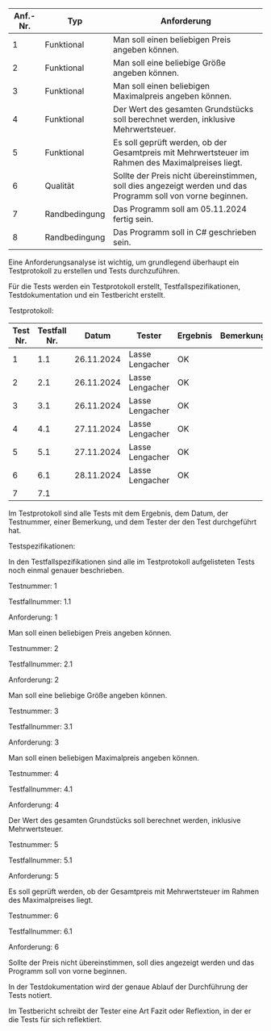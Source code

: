 
| Anf.-Nr. | Typ           | Anforderung                                                                         |
|----------|---------------|-------------------------------------------------------------------------------------|
| 1        | Funktional    | Man soll einen beliebigen Preis angeben können.                                     |
| 2        | Funktional    | Man soll eine beliebige Größe angeben können.                                       |
| 3        | Funktional    | Man soll einen beliebigen Maximalpreis angeben können.                              |
| 4        | Funktional    | Der Wert des gesamten Grundstücks soll berechnet werden, inklusive Mehrwertsteuer.  |
| 5        | Funktional    | Es soll geprüft werden, ob der Gesamtpreis mit Mehrwertsteuer im Rahmen des Maximalpreises liegt. |
| 6        | Qualität      | Sollte der Preis nicht übereinstimmen, soll dies angezeigt werden und das Programm soll von vorne beginnen. |
| 7        | Randbedingung | Das Programm soll am 05.11.2024 fertig sein.                                        |
| 8        | Randbedingung | Das Programm soll in C# geschrieben sein.                                           |

Eine Anforderungsanalyse ist wichtig, um grundlegend überhaupt ein Testprotokoll zu erstellen und Tests durchzuführen.

Für die Tests werden ein Testprotokoll erstellt, Testfallspezifikationen, Testdokumentation und ein Testbericht erstellt.

Testprotokoll:

| Test Nr.   | Testfall Nr.   | Datum       | Tester           | Ergebnis   | Bemerkung   | Signatur   |
|------------|----------------|-------------|------------------|------------|-------------|------------|
| 1          | 1.1            | 26.11.2024  | Lasse Lengacher  | OK         |             | ll         |
| 2          | 2.1            | 26.11.2024  | Lasse Lengacher  | OK         |             | ll         |
| 3          | 3.1            | 26.11.2024  | Lasse Lengacher  | OK         |             | ll         |
| 4          | 4.1            | 27.11.2024  | Lasse Lengacher  | OK         |             | ll         |
| 5          | 5.1            | 27.11.2024  | Lasse Lengacher  | OK         |             | ll         |
| 6          | 6.1            | 28.11.2024  | Lasse Lengacher  | OK         |             | ll         |
| 7          | 7.1            |             |                  |            |             |            |

Im Testprotokoll sind alle Tests mit dem Ergebnis, dem Datum, der Testnummer, einer Bemerkung, und dem Tester der den Test durchgeführt hat.
                       
Testspezifikationen:

In den Testfallspezifikationen sind alle im Testprotokoll aufgelisteten Tests noch einmal genauer beschrieben.

Testnummer: 1

Testfallnummer: 1.1

Anforderung: 1

Man soll einen beliebigen Preis angeben können.


Testnummer: 2

Testfallnummer: 2.1

Anforderung: 2

Man soll eine beliebige Größe angeben können.


Testnummer: 3

Testfallnummer: 3.1

Anforderung: 3

Man soll einen beliebigen Maximalpreis angeben können.


Testnummer: 4

Testfallnummer: 4.1

Anforderung: 4

Der Wert des gesamten Grundstücks soll berechnet werden, inklusive Mehrwertsteuer.


Testnummer: 5

Testfallnummer: 5.1

Anforderung: 5

Es soll geprüft werden, ob der Gesamtpreis mit Mehrwertsteuer im Rahmen des Maximalpreises liegt.


Testnummer: 6

Testfallnummer: 6.1

Anforderung: 6

Sollte der Preis nicht übereinstimmen, soll dies angezeigt werden und das Programm soll von vorne beginnen.


In der Testdokumentation wird der genaue Ablauf der Durchführung der Tests notiert.

Im Testbericht schreibt der Tester eine Art Fazit oder Reflextion, in der er die Tests für sich reflektiert.


